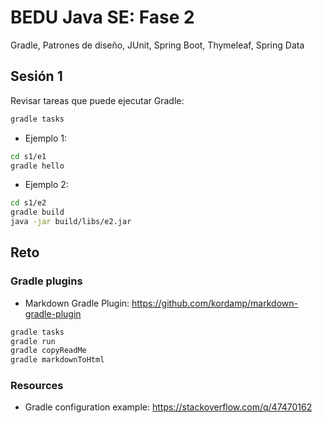 BEDU Java SE: Fase 2
============

Gradle, Patrones de diseño, JUnit, Spring Boot, Thymeleaf, Spring Data

## Sesión 1 ##

Revisar tareas que puede ejecutar Gradle:

```bash
gradle tasks
```

* Ejemplo 1:

```bash
cd s1/e1
gradle hello
```

* Ejemplo 2:

```bash
cd s1/e2
gradle build
java -jar build/libs/e2.jar
```

## Reto ##

### Gradle plugins ###

* Markdown Gradle Plugin: https://github.com/kordamp/markdown-gradle-plugin

```bash
gradle tasks
gradle run
gradle copyReadMe
gradle markdownToHtml
```

### Resources ###

* Gradle configuration example: https://stackoverflow.com/q/47470162
